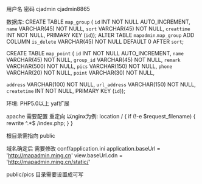 用户名 密码
cjadmin
cjadmin8865


数据库:
CREATE TABLE `map_group` (
  `id` INT NOT NULL AUTO_INCREMENT,
  `name` VARCHAR(45) NOT NULL,
  `sort` VARCHAR(45) NOT NULL,
  `creattime` INT NOT NULL,
  PRIMARY KEY (`id`));
  ALTER TABLE `mapadmin`.`map_group` 
  ADD COLUMN `is_delete` VARCHAR(45) NOT NULL DEFAULT 0 AFTER `sort`;

  

  CREATE TABLE `map_point` (
  `id` INT NOT NULL AUTO_INCREMENT,
  `name` VARCHAR(45) NOT NULL,
  `group_id` VARCHAR(45) NOT NULL,
  `remark` VARCHAR(500) NOT NULL,
  `pics` VARCHAR(150) NOT NULL,
  `phone` VARCHAR(20) NOT NULL,
  `point` VARCHAR(30) NOT NULL,

  `address` VARCHAR(100) NOT NULL,
  `url_address` VARCHAR(150) NOT NULL,
  `createtime` INT NOT NULL,
  PRIMARY KEY (`id`));


  环境:
  PHP5.0以上  yaf扩展

  apache 需要配置 重定向
  以nginx为例:
  location / {
              if (!-e $request_filename) {
                  rewrite ^.*$ /index.php;
              }
          }


  根目录需指向 public

  域名确定后 需要修改  conf/application.ini
    application.baseUrl   = 'http://mapadmin.ming.cn'
    view.baseUrl.cdn = 'http://mapadmin.ming.cn/static/'



  public/pics 目录需要设置成可写 

  